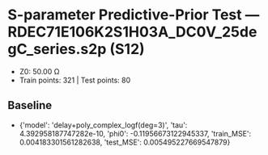 # S-parameter Predictive-Prior Test — RDEC71E106K2S1H03A_DC0V_25degC_series.s2p (S12)
- Z0: 50.00 Ω
- Train points: 321  |  Test points: 80

## Baseline
- {'model': 'delay+poly_complex_logf(deg=3)', 'tau': 4.392958187747282e-10, 'phi0': -0.11956673122945337, 'train_MSE': 0.004183301561282638, 'test_MSE': 0.005495227669547879}